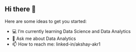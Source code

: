 ## Hi there 👋

<!-- **akshay-akr1/akshay-akr1** is a ✨ _special_ ✨ repository because its `README.md` (this file) appears on your GitHub profile. -->

Here are some ideas to get you started:

- 💻 I’m currently learning Data Science and Data Analytics 
- 💬 Ask me about Data Analytics
- 📫 How to reach me: linked-in/akshay-akr1 
